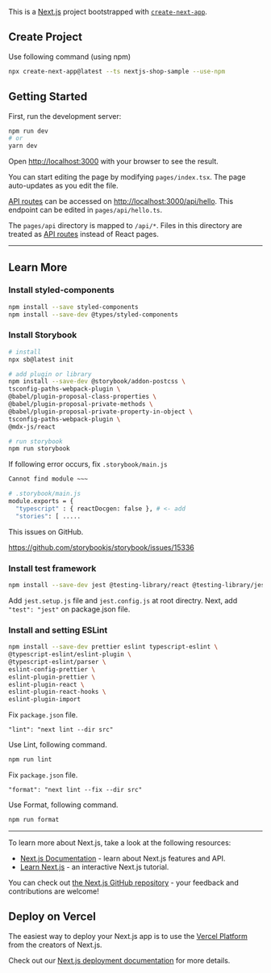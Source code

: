 This is a [Next.js](https://nextjs.org/) project bootstrapped with [`create-next-app`](https://github.com/vercel/next.js/tree/canary/packages/create-next-app).

## Create Project

Use following command (using npm)
```bash
npx create-next-app@latest --ts nextjs-shop-sample --use-npm
```

## Getting Started

First, run the development server:

```bash
npm run dev
# or
yarn dev
```


Open [http://localhost:3000](http://localhost:3000) with your browser to see the result.

You can start editing the page by modifying `pages/index.tsx`. The page auto-updates as you edit the file.

[API routes](https://nextjs.org/docs/api-routes/introduction) can be accessed on [http://localhost:3000/api/hello](http://localhost:3000/api/hello). This endpoint can be edited in `pages/api/hello.ts`.

The `pages/api` directory is mapped to `/api/*`. Files in this directory are treated as [API routes](https://nextjs.org/docs/api-routes/introduction) instead of React pages.

---

## Learn More

### Install styled-components

```bash
npm install --save styled-components
npm install --save-dev @types/styled-components
```

### Install Storybook

```bash
# install
npx sb@latest init

# add plugin or library
npm install --save-dev @storybook/addon-postcss \
tsconfig-paths-webpack-plugin \
@babel/plugin-proposal-class-properties \
@babel/plugin-proposal-private-methods \
@babel/plugin-proposal-private-property-in-object \
tsconfig-paths-webpack-plugin \
@mdx-js/react

# run storybook
npm run storybook
```

If following error occurs, fix `.storybook/main.js`
```bash
Cannot find module ~~~
```

```bash
# .storybook/main.js
module.exports = {
  "typescript" : { reactDocgen: false }, # <- add
  "stories": [ .....
```

This issues on GitHub.

https://github.com/storybookjs/storybook/issues/15336

### Install test framework

```bash
npm install --save-dev jest @testing-library/react @testing-library/jest-dom jest-environment-jsdom
```

Add `jest.setup.js` file and `jest.config.js` at root directry. Next, add `"test": "jest"` on package.json file.

### Install and setting ESLint

```bash
npm install --save-dev prettier eslint typescript-eslint \
@typescript-eslint/eslint-plugin \
@typescript-eslint/parser \
eslint-config-prettier \
eslint-plugin-prettier \
eslint-plugin-react \
eslint-plugin-react-hooks \
eslint-plugin-import
```

Fix `package.json` file.

`"lint": "next lint --dir src"`

Use Lint, following command.
```bash
npm run lint
```

Fix `package.json` file.

`"format": "next lint --fix --dir src"`

Use Format, following command.
```bash
npm run format
```


---

To learn more about Next.js, take a look at the following resources:

- [Next.js Documentation](https://nextjs.org/docs) - learn about Next.js features and API.
- [Learn Next.js](https://nextjs.org/learn) - an interactive Next.js tutorial.

You can check out [the Next.js GitHub repository](https://github.com/vercel/next.js/) - your feedback and contributions are welcome!

## Deploy on Vercel

The easiest way to deploy your Next.js app is to use the [Vercel Platform](https://vercel.com/new?utm_medium=default-template&filter=next.js&utm_source=create-next-app&utm_campaign=create-next-app-readme) from the creators of Next.js.

Check out our [Next.js deployment documentation](https://nextjs.org/docs/deployment) for more details.
